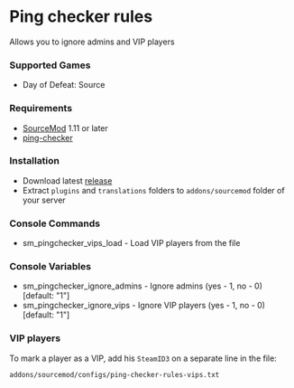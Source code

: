 # Ping checker rules

Allows you to ignore admins and VIP players

### Supported Games

* Day of Defeat: Source

### Requirements

* [SourceMod](https://www.sourcemod.net) 1.11 or later
* [ping-checker](https://github.com/dronelektron/ping-checker)

### Installation

* Download latest [release](https://github.com/dronelektron/ping-checker-rules/releases)
* Extract `plugins` and `translations` folders to `addons/sourcemod` folder of your server

### Console Commands

* sm_pingchecker_vips_load - Load VIP players from the file

### Console Variables

* sm_pingchecker_ignore_admins - Ignore admins (yes - 1, no - 0) [default: "1"]
* sm_pingchecker_ignore_vips - Ignore VIP players (yes - 1, no - 0) [default: "1"]

### VIP players

To mark a player as a VIP, add his `SteamID3` on a separate line in the file:

```txt
addons/sourcemod/configs/ping-checker-rules-vips.txt
```
